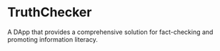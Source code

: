 # TruthChecker

A DApp that provides a comprehensive solution for fact-checking and promoting information literacy.
